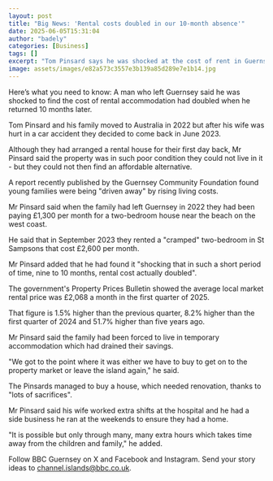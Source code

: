 ```yaml
---
layout: post
title: "Big News: 'Rental costs doubled in our 10-month absence'"
date: 2025-06-05T15:31:04
author: "badely"
categories: [Business]
tags: []
excerpt: "Tom Pinsard says he was shocked at the cost of rent in Guernsey after he returned from Australia."
image: assets/images/e82a573c3557e3b139a85d289e7e1b14.jpg
---
```


Here’s what you need to know: A man who left Guernsey said he was shocked to find the cost of rental accommodation had doubled when he returned 10 months later.

Tom Pinsard and his family moved to Australia in 2022 but after his wife was hurt in a car accident they decided to come back in June 2023.

Although they had arranged a rental house for their first day back, Mr Pinsard said the property was in such poor condition they could not live in it - but they could not then find an affordable alternative.

A report recently published by the Guernsey Community Foundation found young families were being "driven away" by rising living costs.

Mr Pinsard said when the family had left Guernsey in 2022 they had been paying £1,300 per month for a two-bedroom house near the beach on the west coast.

He said that in September 2023 they rented a "cramped" two-bedroom in St Sampsons that cost £2,600 per month.

Mr Pinsard added that he had found it "shocking that in such a short period of time, nine to 10 months, rental cost actually doubled".

The government's Property Prices Bulletin showed the average local market rental price was £2,068 a month in the first quarter of 2025.

That figure is 1.5% higher than the previous quarter, 8.2% higher than the first quarter of 2024 and 51.7% higher than five years ago.

Mr Pinsard said the family had been forced to live in temporary accommodation which had drained their savings.

"We got to the point where it was either we have to buy to get on to the property market or leave the island again," he said.

The Pinsards managed to buy a house, which needed renovation, thanks to "lots of sacrifices".

Mr Pinsard said his wife worked extra shifts at the hospital and he had a side business he ran at the weekends to ensure they had a home.

"It is possible but only through many, many extra hours which takes time away from the children and family," he added.

Follow BBC Guernsey on X and Facebook and Instagram. Send your story ideas to channel.islands@bbc.co.uk.

